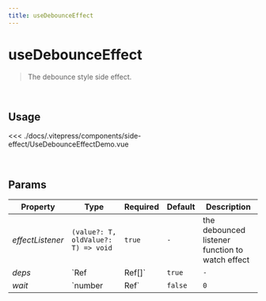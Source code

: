 ```yaml
---
title: useDebounceEffect
---
```


# useDebounceEffect

> The debounce style side effect.

<br />

## Usage

<script>
import UseDebounceEffectDemo from '../.vitepress/components/side-effect/UseDebounceEffectDemo.vue'

export default {
  components: {
    UseDebounceEffectDemo
  }
}
</script>
<div id="UseDebounceEffectDemo" class="container">
  <UseDebounceEffectDemo />
</div>

<<< ./docs/.vitepress/components/side-effect/UseDebounceEffectDemo.vue

<br />

## Params

| Property         | Type                                | Required     | Default | Description                                     |
| ---------------- | ----------------------------------- | ------------ | ------- | ----------------------------------------------- |
| _effectListener_ | `(value?: T, oldValue?: T) => void` | `true`       | `-`     | the debounced listener function to watch effect |
| _deps_           | `Ref<T>                             | Ref<T>[]`    | `true`  | `-`                                             | effect source |
| _wait_           | `number                             | Ref<number>` | `false` | `0`                                             | the number of milliseconds to delay |
